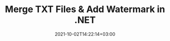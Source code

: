 ---
############################# Static ############################
layout: "autogen"
date: 2021-10-02T14:22:14+03:00
draft: false
path: "total/net/merger/txt/"

############################# Head ############################
head_title: "Merge & Split TXT Files and Add Watermarks in C# .NET"
head_description: ".NET documents merger library to combine multiple TXT files into a single file by joining selective number of pages or a range of pages from multiple source documents into one."

############################# Header ############################
title: "Merge TXT Files & Add Watermark in .NET"
description: ".NET documents merger API to combine multiple TXT files into a single file by joining selective number of pages or a range of pages from multiple source documents into one. Perform single document operations such as move, remove, rotate, swap and extract pages or split a single TXT document into several resultant documents."

############################# SubMenu ############################
submenu:
    enable: false

############################# Content ############################
content:
    enable: true
    block:
    - title_left: "Merge TXT Files & Add Watermark in C#"
      content_left: |
          Join TXT files in C# .NET and add text or image watermarks to the single resultant document in .NET (C#, VB.NET, ASP.NET & .NET Core) applications.

          -   Instantiate **Merger** with input TXT document
          -   Call **Join** method of **Merger** class instance and pass second source document path
          -   Call **Save** method of **Merger** class instance to save merged document
          -   Instantiate **Watermarker** with merged TXT document as created above
          -   Create the **TextWatermark** object & set watermark properties
          -   Add watermark and save watermarked TXT
          
      title_right: "Source Document Information Extraction"
      content_right: |
          You require `GroupDocs.Merger` & `GroupDocs.Watermark` namespaces to perform single and multiple documents merging operations within PDF, Microsoft Office, HTML, OpenDocument and many other document formats. Explore other [.NET APIs for Office documents](https://products.conholdate.com/total/net/) as offered by Conholdate.Total.
          
          Get the respective assembly files from the [downloads](https://downloads.conholdate.com/total/net) or fetch the whole package from [Nuget](https://www.nuget.org/packages/Conholdate.Total/) to add 'Conholdate.Total` directly in your workspace.
          
      code: |
          ```cs {linenos=false}
          // Merge TXT files using GroupDocs.Merger API
          // Instantiate Merger with input TXT document
          using (Merger merger = new Merger("input1.txt"))
          {
              // Call Join method of Merger class instance and pass second source document path
              merger.Join("input2.txt");

              // Call Save method of Merger class instance to save merged document
              merger.Save("merged.txt");
          }

          // Add text watermark to TXT document
          // Instantiate Watermarker with merged TXT document created above
          // GroupDocs.Merger created Output folder and save merged.txt there
          // We will load merged.txt document from Output folder
          using (Watermarker watermarker = new Watermarker("Output/merged.txt"))
          {
              // Initialize the Font to be used for watermark
              Font font = new Font("Arial", 19, FontStyle.Bold | FontStyle.Italic);

              // Create the TextWatermark object
              TextWatermark watermark = new TextWatermark("my watermark", font);

              // Set watermark properties
              watermark.ForegroundColor = Color.Red;
              watermark.BackgroundColor = Color.Blue;
              watermark.TextAlignment = TextAlignment.Right;
              watermark.Opacity = 0.5;

              // Add watermark and save watermarked TXT
              watermarker.Add(watermark);
              watermarker.Save("output.txt");
          }
          ```
    - title_left: "Split TXT File & Add Watermarks in .NET"
      content_left: |
          Split a single TXT document to multiple independent documents and insert image or text watermarks to each of the splitted files using C# .NET.

          -   Set output path where files will be saved after splitting
          -   Instantiate **SplitOptions** object with path of splitted file and number of pages to be splitted
          -   Create **Merger** object with input TXT and split using **SplitOptions**
          -   Instantiate **Watermarker** with splitted TXT
          -   Create the **TextWatermark** object & set watermark properties
          -   Add watermark and save watermarked TXT
        
      title_right: "Image Representation of Document Pages"
      content_right: |
          Combine all popular document file formats and generate image representation of the merged document pages in 'PNG', 'JPG' or 'BMP' formats. You can easily preview the complete document as a whole or display some specific pages based on page numbers or page ranges.

          Join popular document file formats on different operating systems such as Windows, Linux or macOS while using platforms such as Windows Azure, Mono and Xamarin.
          
      code: |
          ```cs {linenos=false}
          // Set output path where files will be saved after splitting
          string outputFolder = @"c:\output\";

          // Instantiate SplitOptions object with path of splitted file and number of pages to be splitted
          SplitOptions splitOptions = new SplitOptions(outputFolder + "document_{0}.{1}", new int[] { 1, 2, 4 });

          // Create Merger object with input TXT
          using (Merger merger = new Merger("input.txt"))
          {
              // Split input TXT using SplitOptions
              merger.Split(splitOptions);
          }

          // Get list of splitted files from output path
          string[] files = Directory.GetFiles(outputFolder);
          // Create counter that will be used for naming output files
          int i = 0;

          // Loop through all splitted files in the output folder
          foreach(string file in files)
          {
              i++; // Increment counter

              // Instantiate Watermarker with splitted TXT
              using (Watermarker watermarker = new Watermarker(file))
              {
                  // Initialize the Font to be used for watermark
                  Font font = new Font("Arial", 19, FontStyle.Bold | FontStyle.Italic);

                  // Create the TextWatermark object
                  TextWatermark watermark = new TextWatermark("my watermark", font);

                  // Set watermark properties
                  watermark.ForegroundColor = Color.Red;
                  watermark.BackgroundColor = Color.Blue;
                  watermark.TextAlignment = TextAlignment.Right;
                  watermark.Opacity = 0.5;

                  // Add watermark and save watermarked TXT
                  watermarker.Add(watermark);
                  watermarker.Save(string.Format("{0}output{1}.txt",outputFolder,i));
              }
          }
          ```
############################# About Formats ############################
about_formats:
    enable: false
############################# More Formats ############################
more_formats:
    enable: true
    auto: true
############################# Back to top ###############################
back_to_top:
  enable: true
---